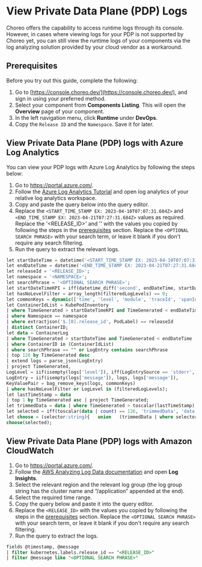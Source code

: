 # View Private Data Plane (PDP) Logs 

Choreo offers the capability to access runtime logs through its console. However, in cases where viewing logs for your PDP is not supported by Choreo yet, you can still view the runtime logs of your components via the log analyzing solution provided by your cloud vendor as a workaround.

## Prerequisites

Before you try out this guide, complete the following:

1. Go to [https://console.choreo.dev/](https://console.choreo.dev/), and sign in using your preferred method.
2. Select your component from **Components Listing**. This will open the **Overview** page of your component.
3. In the left navigation menu, click **Runtime** under **DevOps**.
4. Copy the `Release ID` and the `Namespace`. Save it for later.

## View Private Data Plane (PDP) logs with Azure Log Analytics

You can view your PDP logs with Azure Log Analytics by following the steps below: 

1. Go to https://portal.azure.com/.
2. Follow the [Azure Log Analytics Tutorial](https://learn.microsoft.com/en-us/azure/azure-monitor/logs/log-analytics-tutorial#open-log-analytics) and open log analytics of your relative log analytics workspace.
3. Copy and paste the query below into the query editor. 
4. Replace the `<START_TIME_STAMP EX: 2023-04-10T07:07:31.684Z>` and `<END_TIME_STAMP EX: 2023-04-21T07:27:31.684Z>` values as required. Replace the '<RELEASE_ID>' and '<NAMESPACE>' with the values you copied by following the steps in the [prerequisites](#prerequisites) section. Replace the `<OPTIONAL SEARCH PHRASE>` with your search term, or leave it blank if you don't require any search filtering.
5. Run the query to extract the relevant logs.

```SQL
let startDateTime = datetime('<START_TIME_STAMP EX: 2023-04-10T07:07:31.684Z>');
let endDateTime = datetime('<END_TIME_STAMP EX: 2023-04-21T07:27:31.684Z>');
let releaseId = '<RELEASE_ID>';
let namespace = '<NAMESPACE>';
let searchPhrase = '<OPTIONAL SEARCH PHRASE>';
let startDateTimeKPI = iff(datetime_diff('second', endDateTime, startDateTime) > 60, startDateTime, endDateTime - 2m);let endDateTimeKPI = iff(datetime_diff('second', endDateTime, startDateTime) > 60, endDateTime, startDateTime + 2m);let filteredLogLevels = dynamic([]);
let hasNoLevelFilter = array_length(filteredLogLevels) == 0;
let commonKeys = dynamic(['time', 'level', 'module', 'traceId', 'spanId', 'message']);
let ContainerIdList = KubePodInventory
| where TimeGenerated > startDateTimeKPI and TimeGenerated < endDateTimeKPI
| where Namespace == namespace
| where extractjson('$.[0].release_id', PodLabel) == releaseId
| distinct ContainerID;
let data = ContainerLog
| where TimeGenerated > startDateTime and TimeGenerated < endDateTime
| where ContainerID in (ContainerIdList)
| where searchPhrase == "" or LogEntry contains searchPhrase
| top 126 by TimeGenerated desc
| extend logs = parse_json(LogEntry)
| project TimeGenerated, 
LogLevel = iif(isempty(logs['level']), iff(LogEntrySource == 'stderr', 'ERROR', 'INFO'), logs['level']), 
LogEntry = iif(isempty(logs['message']), logs, logs['message']),
KeyValuePair = bag_remove_keys(logs, commonKeys)
| where hasNoLevelFilter or LogLevel in (filteredLogLevels);
let lastTimeStamp = data 
| top 1 by TimeGenerated asc | project TimeGenerated;
let trimmedData = data | where TimeGenerated > toscalar(lastTimeStamp)| sort by TimeGenerated desc;
let selected = iff(toscalar(data | count) == 126, 'trimmedData', 'data');
let choose = (selector:string){   union   (trimmedData | where selector == 'trimmedData'),    (data | where selector == 'data')};
choose(selected);
```

## View Private Data Plane (PDP) logs with Amazon CloudWatch

1. Go to https://portal.azure.com/.
2. Follow the [AWS Analyzing Log Data documentation](https://docs.aws.amazon.com/AmazonCloudWatch/latest/logs/AnalyzingLogData.html) and open **Log Insights**.
3. Select the relevant region and the relevant log group (the log group string has the cluster name and “/application” appended at the end).
4. Select the required time range. 
4. Copy the query below and paste it into the query editor. 
5. Replace the `<RELEASE_ID>` with the values you copied by following the steps in the [prerequisites](#prerequisites) section. Replace the `<OPTIONAL SEARCH PHRASE>` with your search term, or leave it blank if you don't require any search filtering.
6. Run the query to extract the logs.

```  SQL 
fields @timestamp, @message
| filter kubernetes.labels.release_id == "<RELEASE_ID>"
| filter @message like "<OPTIONAL SEARCH PHRASE>"
```
